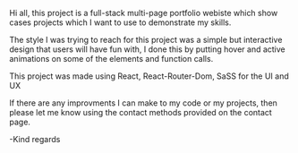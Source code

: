 Hi all, this project is a full-stack multi-page portfolio webiste which show cases projects which I want to use to demonstrate my skills.

The style I was trying to reach for this project was a simple but interactive design that users will have fun with, I done this by putting hover and active animations on some of the elements and function calls.

This project was made using React, React-Router-Dom, SaSS for the UI and UX

If there are any improvments I can make to my code or my projects, then please let me know using the contact methods provided on the contact page.

-Kind regards